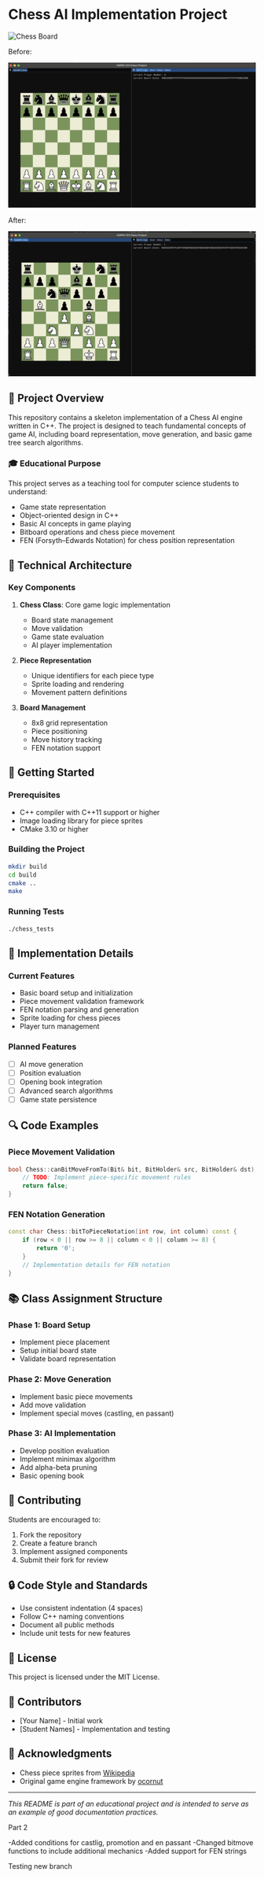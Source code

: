 # Chess AI Implementation Project

![Chess Board](https://raw.githubusercontent.com/nityamthakur/class-chess-123/main/chess/w_king.png)

Before:

![Before](https://raw.githubusercontent.com/nityamthakur/class-chess-123/main/chess/ss1.png)

After:

![After](https://raw.githubusercontent.com/nityamthakur/class-chess-123/main/chess/ss2.png)

## 🎯 Project Overview
This repository contains a skeleton implementation of a Chess AI engine written in C++. The project is designed to teach fundamental concepts of game AI, including board representation, move generation, and basic game tree search algorithms.

### 🎓 Educational Purpose
This project serves as a teaching tool for computer science students to understand:
- Game state representation
- Object-oriented design in C++
- Basic AI concepts in game playing
- Bitboard operations and chess piece movement
- FEN (Forsyth–Edwards Notation) for chess position representation

## 🔧 Technical Architecture

### Key Components
1. **Chess Class**: Core game logic implementation
   - Board state management
   - Move validation
   - Game state evaluation
   - AI player implementation

2. **Piece Representation**
   - Unique identifiers for each piece type
   - Sprite loading and rendering
   - Movement pattern definitions

3. **Board Management**
   - 8x8 grid representation
   - Piece positioning
   - Move history tracking
   - FEN notation support

## 🚀 Getting Started

### Prerequisites
- C++ compiler with C++11 support or higher
- Image loading library for piece sprites
- CMake 3.10 or higher

### Building the Project
```bash
mkdir build
cd build
cmake ..
make
```

### Running Tests
```bash
./chess_tests
```

## 📝 Implementation Details

### Current Features
- Basic board setup and initialization
- Piece movement validation framework
- FEN notation parsing and generation
- Sprite loading for chess pieces
- Player turn management

### Planned Features
- [ ] AI move generation
- [ ] Position evaluation
- [ ] Opening book integration
- [ ] Advanced search algorithms
- [ ] Game state persistence

## 🔍 Code Examples

### Piece Movement Validation
```cpp
bool Chess::canBitMoveFromTo(Bit& bit, BitHolder& src, BitHolder& dst) {
    // TODO: Implement piece-specific movement rules
    return false;
}
```

### FEN Notation Generation
```cpp
const char Chess::bitToPieceNotation(int row, int column) const {
    if (row < 0 || row >= 8 || column < 0 || column >= 8) {
        return '0';
    }
    // Implementation details for FEN notation
}
```

## 📚 Class Assignment Structure

### Phase 1: Board Setup
- Implement piece placement
- Setup initial board state
- Validate board representation

### Phase 2: Move Generation
- Implement basic piece movements
- Add move validation
- Implement special moves (castling, en passant)

### Phase 3: AI Implementation
- Develop position evaluation
- Implement minimax algorithm
- Add alpha-beta pruning
- Basic opening book

## 🤝 Contributing
Students are encouraged to:
1. Fork the repository
2. Create a feature branch
3. Implement assigned components
4. Submit their fork for review

## 🔒 Code Style and Standards
- Use consistent indentation (4 spaces)
- Follow C++ naming conventions
- Document all public methods
- Include unit tests for new features

## 📄 License
This project is licensed under the MIT License.

## 👥 Contributors
- [Your Name] - Initial work
- [Student Names] - Implementation and testing

## 🙏 Acknowledgments
- Chess piece sprites from [Wikipedia](https://en.wikipedia.org/wiki/Chess_piece)
- Original game engine framework by [ocornut](https://github.com/ocornut/imgui)

---
*This README is part of an educational project and is intended to serve as an example of good documentation practices.*



Part 2

-Added conditions for castlig, promotion and en passant
-Changed bitmove functions to include additional mechanics
-Added support for FEN strings

Testing new branch